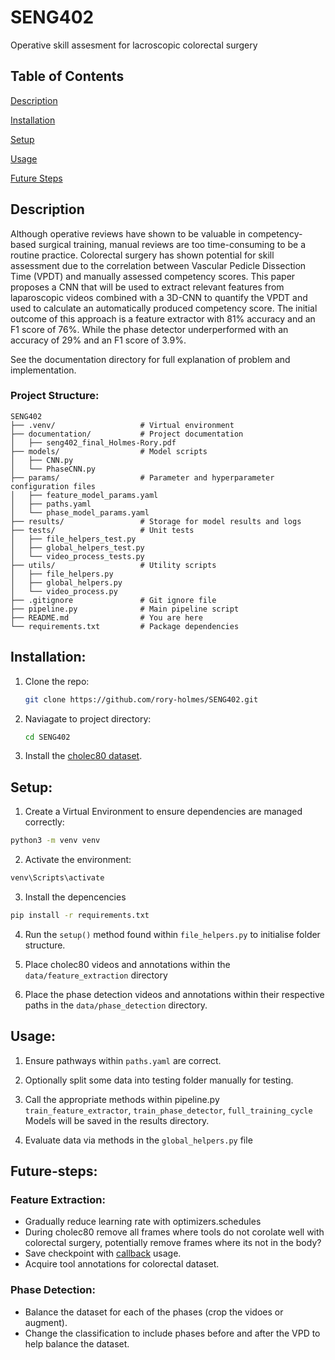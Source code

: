 # SENG402
Operative skill assesment for lacroscopic colorectal surgery

## Table of Contents
[Description](#description)

[Installation](#installation)

[Setup](#Setup)

[Usage](#Usage)

[Future Steps](#Future-steps)

## Description
Although operative reviews have shown to be valuable in competency-based surgical training, manual reviews are too time-consuming to be a routine practice. Colorectal surgery has shown potential for skill assessment due to the correlation between Vascular Pedicle Dissection Time (VPDT) and manually assessed competency scores. This paper proposes a CNN that will be used to extract relevant features from laparoscopic videos combined with a 3D-CNN to quantify the VPDT and used to calculate an automatically produced competency score. The initial outcome of this approach is a feature extractor with 81% accuracy and an F1 score of 76%. While the phase detector underperformed with an accuracy of 29% and an F1 score of
3.9%.

See the documentation directory for full explanation of problem and implementation.

### Project Structure:
```
SENG402
├── .venv/                   # Virtual environment
├── documentation/           # Project documentation
│   ├── seng402_final_Holmes-Rory.pdf
├── models/                  # Model scripts
│   ├── CNN.py
│   └── PhaseCNN.py
├── params/                  # Parameter and hyperparameter configuration files
│   ├── feature_model_params.yaml
│   ├── paths.yaml
│   └── phase_model_params.yaml
├── results/                 # Storage for model results and logs
├── tests/                   # Unit tests
│   ├── file_helpers_test.py
│   ├── global_helpers_test.py
│   └── video_process_tests.py
├── utils/                   # Utility scripts
│   ├── file_helpers.py
│   ├── global_helpers.py
│   └── video_process.py
├── .gitignore               # Git ignore file
├── pipeline.py              # Main pipeline script
├── README.md                # You are here 
└── requirements.txt         # Package dependencies
```

## Installation:

 1. Clone the repo:
    ```sh
    git clone https://github.com/rory-holmes/SENG402.git
    ```

 2. Naviagate to project directory:
    ```sh
    cd SENG402
    ```

 3. Install the [cholec80 dataset](http://camma.u-strasbg.fr/datasets). 

## Setup:
 1. Create a Virtual Environment to ensure dependencies are managed correctly:
   ```bash
   python3 -m venv venv
   ```

 2. Activate the environment:
   ```bash
   venv\Scripts\activate
   ```

 3. Install the depencencies
   ```bash
   pip install -r requirements.txt
   ```

 4. Run the ```setup()``` method found within ```file_helpers.py``` to initialise folder structure.

 5. Place cholec80 videos and annotations within the ```data/feature_extraction``` directory

 6. Place the phase detection videos and annotations within their respective paths in the ```data/phase_detection``` directory.

## Usage:

 1. Ensure pathways within ```paths.yaml``` are correct.

 2. Optionally split some data into testing folder manually for testing.

 3. Call the appropriate methods within pipeline.py
   ```train_feature_extractor```, ```train_phase_detector```, ```full_training_cycle```
   Models will be saved in the results directory.

 4. Evaluate data via methods in the ```global_helpers.py``` file

## Future-steps:

### Feature Extraction:
- Gradually reduce learning rate with optimizers.schedules
- During cholec80 remove all frames where tools do not corolate well with colorectal surgery, potentially remove frames where its not in the body?
- Save checkpoint with [callback](https://www.tensorflow.org/tutorials/keras/save_and_load) usage.
- Acquire tool annotations for colorectal dataset.

### Phase Detection:
- Balance the dataset for each of the phases (crop the vidoes or augment).
- Change the classification to include phases before and after the VPD to help balance the dataset.
